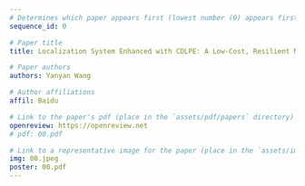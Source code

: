 ```yaml
---
# Determines which paper appears first (lowest number (0) appears first)
sequence_id: 0

# Paper title
title: Localization System Enhanced with CDLPE: A Low-Cost, Resilient Map-Matching Algorithm

# Paper authors
authors: Yanyan Wang

# Author affiliations
affil: Baidu

# Link to the paper's pdf (place in the `assets/pdf/papers` directory)
openreview: https://openreview.net
# pdf: 00.pdf

# Link to a representative image for the paper (place in the `assets/img/papers` directory)
img: 00.jpeg
poster: 00.pdf
---
```


